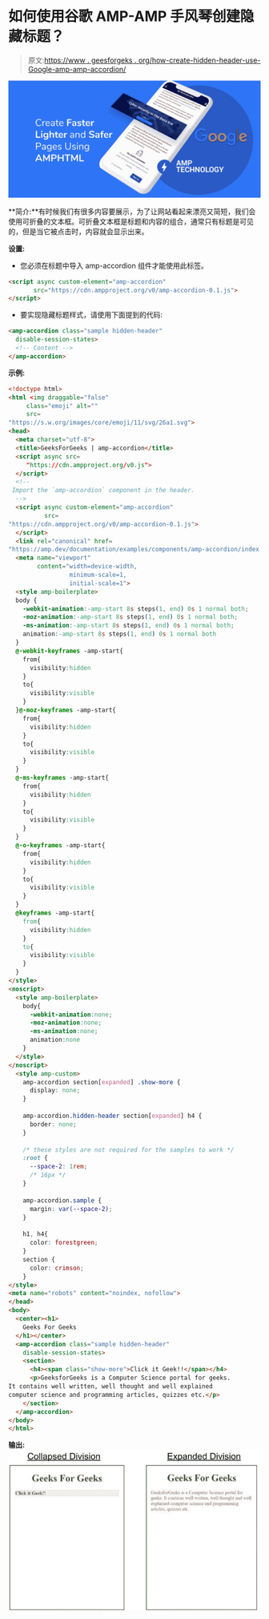 # 如何使用谷歌 AMP-AMP 手风琴创建隐藏标题？

> 原文:[https://www . geesforgeks . org/how-create-hidden-header-use-Google-amp-amp-accordion/](https://www.geeksforgeeks.org/how-to-create-hidden-header-using-google-amp-amp-accordion/)

![](img/da896cbc9c91eb6bafeb2ca1d138fca6.png)

**简介:**有时候我们有很多内容要展示，为了让网站看起来漂亮又简短，我们会使用可折叠的文本框。可折叠文本框是标题和内容的组合，通常只有标题是可见的，但是当它被点击时，内容就会显示出来。

**设置:**

*   您必须在标题中导入 amp-accordion 组件才能使用此标签。

```html
<script async custom-element="amp-accordion"
       src="https://cdn.ampproject.org/v0/amp-accordion-0.1.js">
</script>
```

*   要实现隐藏标题样式，请使用下面提到的代码:

```html
<amp-accordion class="sample hidden-header"
  disable-session-states>
  <!-- Content -->
</amp-accordion>
```

**示例:**

```html
<!doctype html>
<html <img draggable="false" 
     class="emoji" alt="" 
     src=
"https://s.w.org/images/core/emoji/11/svg/26a1.svg">
<head>
  <meta charset="utf-8">
  <title>GeeksForGeeks | amp-accordion</title>
  <script async src=
     "https://cdn.ampproject.org/v0.js">
  </script>
  <!--
 Import the `amp-accordion` component in the header.
  -->
  <script async custom-element="amp-accordion" 
          src=
"https://cdn.ampproject.org/v0/amp-accordion-0.1.js">
  </script>
  <link rel="canonical" href=
"https://amp.dev/documentation/examples/components/amp-accordion/index.html">
  <meta name="viewport" 
        content="width=device-width, 
                 minimum-scale=1, 
                 initial-scale=1">
  <style amp-boilerplate>
  body {
    -webkit-animation:-amp-start 8s steps(1, end) 0s 1 normal both;
    -moz-animation:-amp-start 8s steps(1, end) 0s 1 normal both;
    -ms-animation:-amp-start 8s steps(1, end) 0s 1 normal both;
    animation:-amp-start 8s steps(1, end) 0s 1 normal both
  }
  @-webkit-keyframes -amp-start{
    from{
      visibility:hidden
    }
    to{
      visibility:visible
    }
  }@-moz-keyframes -amp-start{
    from{
      visibility:hidden
    }
    to{
      visibility:visible
    }
  }
  @-ms-keyframes -amp-start{
    from{
      visibility:hidden
    }
    to{
      visibility:visible
    }
  }
  @-o-keyframes -amp-start{
    from{
      visibility:hidden
    }
    to{
      visibility:visible
    }
  }
  @keyframes -amp-start{
    from{
      visibility:hidden
    }
    to{
      visibility:visible
    }
  }
</style>
<noscript>
  <style amp-boilerplate>
    body{
      -webkit-animation:none;
      -moz-animation:none;
      -ms-animation:none;
      animation:none
    }
  </style>
</noscript>
  <style amp-custom>
    amp-accordion section[expanded] .show-more {
      display: none;
    }

    amp-accordion.hidden-header section[expanded] h4 {
      border: none;
    }

    /* these styles are not required for the samples to work */
    :root {
      --space-2: 1rem;
      /* 16px */
    }

    amp-accordion.sample {
      margin: var(--space-2);
    }

    h1, h4{
      color: forestgreen;
    }
    section {
      color: crimson;
    }
</style>
<meta name="robots" content="noindex, nofollow">
</head>
<body>
  <center><h1>
    Geeks For Geeks
  </h1></center>
  <amp-accordion class="sample hidden-header"
    disable-session-states>
    <section>
      <h4><span class="show-more">Click it Geek!!</span></h4>
      <p>GeeksforGeeks is a Computer Science portal for geeks. 
It contains well written, well thought and well explained 
computer science and programming articles, quizzes etc.</p>
    </section>
  </amp-accordion>
</body>
</html>
```

**输出:**
![](img/a905dfc98846b4e2282c90aeb05d3c96.png)
